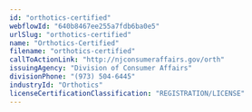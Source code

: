 ```yaml
---
id: "orthotics-certified"
webflowId: "640b8467ee255a7fdb6ba0e5"
urlSlug: "orthotics-certified"
name: "Orthotics-Certified"
filename: "orthotics-certified"
callToActionLink: "http://njconsumeraffairs.gov/orth"
issuingAgency: "Division of Consumer Affairs"
divisionPhone: "(973) 504-6445"
industryId: "Orthotics"
licenseCertificationClassification: "REGISTRATION/LICENSE"
---
```

